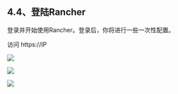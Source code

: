 ## 4.4、登陆Rancher

登录并开始使用Rancher。登录后，你将进行一些一次性配置。

访问 https://IP

![](https://cdn.cloudcared.cn/wp-content/uploads/2020/04/WechatIMG61.png)

![](https://cdn.cloudcared.cn/wp-content/uploads/2020/04/WechatIMG62.png)

![](https://cdn.cloudcared.cn/wp-content/uploads/2020/04/WechatIMG63.png)